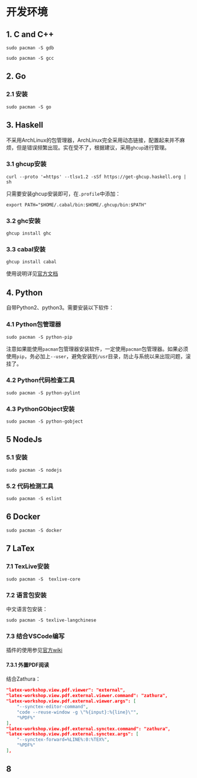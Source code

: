 # 开发环境

## 1. C and C++

```shell
sudo pacman -S gdb
```

```shell
sudo pacman -S gcc
```

## 2. Go

### 2.1 安装

```shell
sudo pacman -S go
```

## 3. Haskell

不采用ArchLinux的包管理器，ArchLinux完全采用动态链接，配置起来并不麻烦，但是错误频繁出现。实在受不了，根据建议，采用`ghcup`进行管理。

### 3.1 ghcup安装

```shell
curl --proto '=https' --tlsv1.2 -sSf https://get-ghcup.haskell.org | sh
```

只需要安装ghcup安装即可，在`.profile`中添加：

```shell
export PATH="$HOME/.cabal/bin:$HOME/.ghcup/bin:$PATH"
```

### 3.2 ghc安装

```shell
ghcup install ghc
```

### 3.3 cabal安装

```shell
ghcup install cabal
```

使用说明详见[官方文档](https://cabal.readthedocs.io)

## 4. Python

自带Python2、python3。需要安装以下软件：

### 4.1 Python包管理器

```shell
sudo pacman -S python-pip
```

注意如果能使用`pacman`包管理器安装软件，一定使用`pacman`包管理器。如果必须使用`pip`，务必加上`--user`，避免安装到`/usr`目录，防止与系统以来出现问题，滚挂了。

### 4.2 Python代码检查工具

```shell
sudo pacman -S python-pylint
```

### 4.3 PythonGObject安装

```shell
sudo pacman -S python-gobject
```

## 5 NodeJs

### 5.1 安装

```shell
sudo pacman -S nodejs
```

### 5.2 代码检测工具

```shell
sudo pacman -S eslint
```

## 6 Docker

```shell
sudo pacman -S docker
```


## 7 LaTex

### 7.1 TexLive安装

```shell
sudo pacman -S  texlive-core
```

### 7.2 语言包安装

中文语言包安装：

```shell
sudo pacman -S texlive-langchinese
```

### 7.3 结合VSCode编写

插件的使用参见[官方wiki](https://github.com/James-Yu/LaTeX-Workshop/wiki)

#### 7.3.1 外置PDF阅读

结合Zathura：

```json
"latex-workshop.view.pdf.viewer": "external",
"latex-workshop.view.pdf.external.viewer.command": "zathura",
"latex-workshop.view.pdf.external.viewer.args": [
    "--synctex-editor-command",
    "code --reuse-window -g \"%{input}:%{line}\"",
    "%PDF%"
],
"latex-workshop.view.pdf.external.synctex.command": "zathura",
"latex-workshop.view.pdf.external.synctex.args": [
    "--synctex-forward=%LINE%:0:%TEX%",
    "%PDF%"
],
```

## 8 
